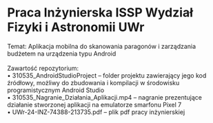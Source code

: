 # Praca Inżynierska ISSP Wydział Fizyki i Astronomii UWr
Temat: Aplikacja mobilna do skanowania paragonów i zarządzania budżetem na urządzenia typu Android <br/>
<br/>
Zawartość repozytorium: <br/>
•	310535_AndroidStudioProject – folder projektu zawierający jego kod źródłowy, możliwy do zbudowania i kompilacji w środowisku programistycznym Android Studio<br/>
•	310535_Nagranie_Działania_Aplikacji.mp4 – nagranie prezentujące działanie stworzonej aplikacji na emulatorze smarfonu Pixel 7 <br/>
• UWr-24-INZ-74388-213735.pdf – plik pdf pracy inżynierskiej <br/>
